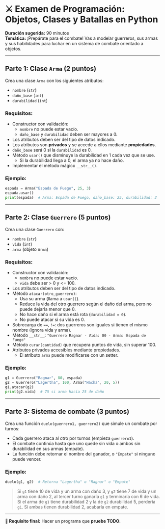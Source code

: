 # ⚔️ Examen de Programación: Objetos, Clases y Batallas en Python

**Duración sugerida:** 90 minutos  
**Temática:** ¡Prepárate para el combate! Vas a modelar guerreros, sus armas y sus habilidades para luchar en un sistema de combate orientado a objetos.

---

## Parte 1: Clase `Arma` (2 puntos)

Crea una clase `Arma` con los siguientes atributos:

- `nombre` (`str`)
- `daño_base` (`int`)
- `durabilidad` (`int`)

### Requisitos:

- Constructor con validación:
  - `nombre` no puede estar vacío.
  - `daño_base` y `durabilidad` deben ser mayores a 0.
- Los atributos deben ser del tipo de datos indicado.
- Los atributos son **privados** y se accede a ellos mediante **propiedades**.
- `daño_base` será 0 si la `durabilidad` es 0.
- Método `usar()` que disminuye la durabilidad en 1 cada vez que se use.
  - Si la durabilidad llega a 0, el arma ya no hace daño.
- Implementar el método mágico `__str__()`.

### Ejemplo:

```python
espada = Arma("Espada de Fuego", 25, 3)
espada.usar()
print(espada)  # Arma: Espada de Fuego, daño_base: 25, durabilidad: 2
```

---

## Parte 2: Clase `Guerrero` (5 puntos)

Crea una clase `Guerrero` con:

- `nombre` (`str`)
- `vida` (`int`)
- `arma` (objeto `Arma`)

### Requisitos:

- Constructor con validación:
  - `nombre` no puede estar vacío.
  - `vida` debe ser > 0 y <= 100.
- Los atributos deben ser del tipo de datos indicado.
- Método `atacar(otro_guerrero)`:
  - Usa su arma (llama a `usar()`).
  - Reduce la vida del otro guerrero según el daño del arma, pero no puede dejarla menor que 0.
  - No hace daño si el arma está rota (`durabilidad = 0`).
  - No puede atacar si su vida es 0.
- Sobrecarga de `==`, `!=`: dos guerreros son iguales si tienen el mismo nombre (ignora vida y arma).
- Método `__str__`: `"Guerrero Ragnar - Vida: 80 - Arma: Espada de Fuego"`
- Método `curar(cantidad)` que recupera puntos de vida, sin superar 100.
- Atributos privados accesibles mediante propiedades.
  - El atributo `arma` puede modificarse con un setter.

### Ejemplo:

```python
g1 = Guerrero("Ragnar", 80, espada)
g2 = Guerrero("Lagertha", 100, Arma("Hacha", 20, 5))
g1.atacar(g2)
print(g2.vida)  # 75 si arma hacía 25 de daño
```

---

## Parte 3: Sistema de combate (3 puntos)

Crea una función `duelo(guerrero1, guerrero2)` que simule un combate por turnos:

- Cada guerrero ataca al otro por turnos (empieza `guerrero1`).
- El combate continúa hasta que uno quede sin vida o ambos sin durabilidad en sus armas (empate).
- La función debe retornar el nombre del ganador, o `"Empate"` si ninguno puede vencer.

### Ejemplo:

```python
duelo(g1, g2)  # Retorna "Lagertha" o "Ragnar" o "Empate"
```

> Si `g1` tiene 10 de vida y un arma con daño 3, y `g2` tiene 7 de vida y un arma con daño 2, al tercer turno ganaría `g1` y terminaría con 6 de vida.  
> Si el arma de `g1` tiene durabilidad 2 y la de `g2` durabilidad 5, perdería `g1`.
> Si ambas tienen durabilidad 2, acabaría en empate.

---

**🔧 Requisito final:** Hacer un programa que **pruebe TODO**.